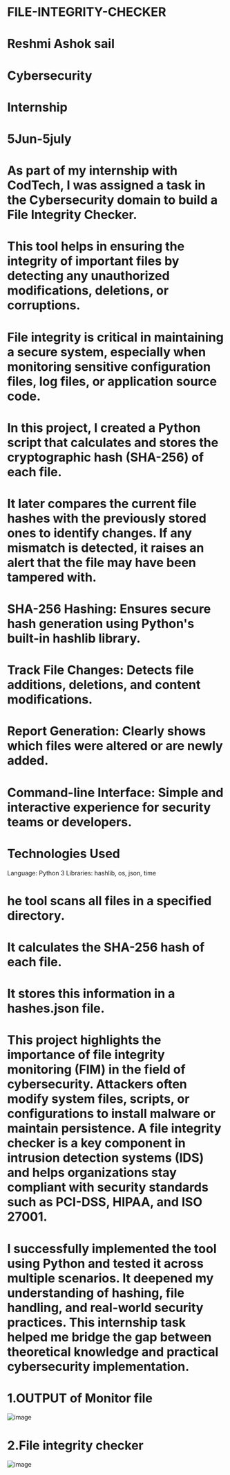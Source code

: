 # FILE-INTEGRITY-CHECKER
# Reshmi Ashok sail
# Cybersecurity
# Internship 
# 5Jun-5july
# As part of my internship with CodTech, I was assigned a task in the Cybersecurity domain to build a File Integrity Checker. 
# This tool helps in ensuring the integrity of important files by detecting any unauthorized modifications, deletions, or corruptions. 
# File integrity is critical in maintaining a secure system, especially when monitoring sensitive configuration files, log files, or application source code.
# In this project, I created a Python script that calculates and stores the cryptographic hash (SHA-256) of each file.
# It later compares the current file hashes with the previously stored ones to identify changes. If any mismatch is detected, it raises an alert that the file may have been tampered with.
# SHA-256 Hashing: Ensures secure hash generation using Python's built-in hashlib library.
# Track File Changes: Detects file additions, deletions, and content modifications.
# Report Generation: Clearly shows which files were altered or are newly added.
# Command-line Interface: Simple and interactive experience for security teams or developers.
# Technologies Used
   Language: Python 3
   Libraries: hashlib, os, json, time
# he tool scans all files in a specified directory.
# It calculates the SHA-256 hash of each file.
# It stores this information in a hashes.json file.
# This project highlights the importance of file integrity monitoring (FIM) in the field of cybersecurity. Attackers often modify system files, scripts, or configurations to install malware or maintain persistence. A file integrity checker is a key component in intrusion detection systems (IDS) and helps organizations stay compliant with security standards such as PCI-DSS, HIPAA, and ISO 27001.
# I successfully implemented the tool using Python and tested it across multiple scenarios. It deepened my understanding of hashing, file handling, and real-world security practices. This internship task helped me bridge the gap between theoretical knowledge and practical cybersecurity implementation.

# 1.OUTPUT of Monitor file
  ![image](https://github.com/user-attachments/assets/a2f18f9a-c49d-4f21-8575-7eda5863f74d)
 # 2.File integrity checker
 ![image](https://github.com/user-attachments/assets/b8f105ac-8571-4b97-9a75-5f80cdf70245)

      


